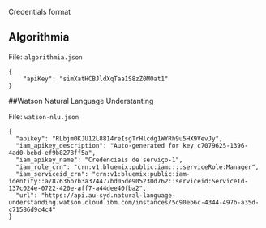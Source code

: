 Credentials format

## Algorithmia

File: `algorithmia.json`

```
{
    "apiKey": "simXatHCBJldXqTaa1S8zZ0MOat1"
}
```

##Watson Natural Language Understanting

File: `watson-nlu.json`

```
{
  "apikey": "RLbjm0KJU12L8814reIsgTrHlcdg1WYRh9u5HX9VevJy",
  "iam_apikey_description": "Auto-generated for key c7079625-1396-4ad0-bebd-ef9b8278ff5a",
  "iam_apikey_name": "Credenciais de serviço-1",
  "iam_role_crn": "crn:v1:bluemix:public:iam::::serviceRole:Manager",
  "iam_serviceid_crn": "crn:v1:bluemix:public:iam-identity::a/87636b7b3a374477bd05de905230d762::serviceid:ServiceId-137c024e-0722-420e-aff7-a44dee40fba2",
  "url": "https://api.au-syd.natural-language-understanding.watson.cloud.ibm.com/instances/5c90eb6c-4344-497b-a35d-c71586d9c4c4"
}
```
